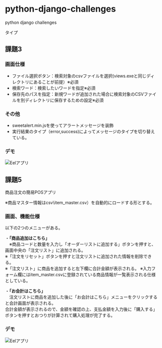# python-django-challenges
python django challenges

タイプ
## 課題3

### 画面仕様

- ファイル選択ボタン：検索対象のcsvファイルを選択(views.exeと同じディレクトリにあることが前提）※必須
- 検索ワード：検索したいワードを指定※必須
- 保存先のパスを指定：新規ワードが追加された場合に検索対象のCSVファイルを別ディレクトリに保存するための設定※必須

### その他
- sweetalert.min.jsを使ってアラートメッセージを装飾
- 実行結果のタイプ（error,success)によってメッセージのタイプを切り替えている。


### デモ

![Eelアプリ](https://github.com/sinjorjob/python-django-challenges/blob/master/study-03-desktop-01.gif)


## 課題5

商品注文の簡易POSアプリ

※商品マスター情報はcsv\item_master.csv）を自動的にロードする形とする。


### 画面、機能仕様

以下の2つのメニューがある。

・**「商品追加はこちら」**  
　※商品コードと数量を入力し「オーダーリストに追加する」ボタンを押すと、画面中央の「注文リスト」に追加される。  
  ※「注文をリセット」ボタンを押すと注文リストに追加された情報を削除できる。  
  ※「注文リスト」に商品を追加すると左下欄に合計金額が表示される。
  ※入力フォーム欄にはitem_master.csvに登録されている商品情報が一覧表示される仕様としている。


・**「お会計はこちら」**  
　注文リストに商品を追加した後に「お会計はこちら」メニューをクリックすると会計画面が表示される。  
合計金額が表示されるので、金額を確認の上、支払金額を入力後に「購入する」ボタンを押すとおつりが計算されて購入処理が完了する。


### デモ

![Eelアプリ](https://github.com/sinjorjob/python-django-challenges/blob/master/study-05-desktop-01.gif)
